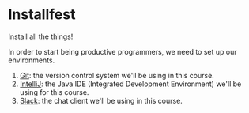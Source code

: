 # Installfest
Install all the things!

In order to start being productive programmers, we need to set up our environments.

1. [Git](git.md): the version control system we'll be using in this course.
2. [IntelliJ](https://github.com/accesscode-2-1/installfest/blob/master/IntelliJ%20and%20JDK.md): the Java IDE (Integrated Development Environment) we'll be using for this course.
3. [Slack](https://slack.com): the chat client we'll be using in this course.
